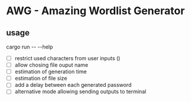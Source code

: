 # AWG - Amazing Wordlist Generator
## usage
cargo run -- --help
- [ ] restrict used characters from user inputs ()
- [ ] allow chosing file ouput name
- [ ] estimation of generation time
- [ ] estimation of file size
- [ ] add a delay between each generated password
- [ ] alternative mode allowing sending outputs to terminal